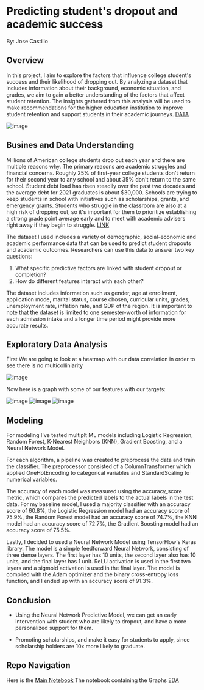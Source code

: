 # Predicting student's dropout and academic success

By: Jose Castillo

## Overview

In this project, I aim to explore the factors that influence college student's success and their likelihood of dropping out. By analyzing a dataset that includes information about their background, economic situation, and grades, we aim to gain a better understanding of the factors that affect student retention. The insights gathered from this analysis will be used to make recommendations for the higher education institution to improve student retention and support students in their academic journeys. [DATA](https://www.kaggle.com/datasets/thedevastator/higher-education-predictors-of-student-retention)

![image](https://user-images.githubusercontent.com/95591600/217946329-0ff311b3-5215-4568-91dd-e2a84f0b8bfb.png)

## Busines and Data Understanding

Millions of American college students drop out each year and there are multiple reasons why. The primary reasons are academic struggles and financial concerns. Roughly 25% of first-year college students don't return for their second year to any school and about 35% don't return to the same school. Student debt load has risen steadily over the past two decades and the average debt for 2021 graduates is about $30,000. Schools are trying to keep students in school with initiatives such as scholarships, grants, and emergency grants. Students who struggle in the classroom are also at a high risk of dropping out, so it's important for them to prioritize establishing a strong grade point average early and to meet with academic advisers right away if they begin to struggle. [LINK](https://www.usnews.com/education/best-colleges/articles/2019-03-20/dropping-out-of-college-why-students-do-so-and-how-to-avoid-it)

The dataset I used includes a variety of demographic, social-economic and academic performance data that can be used to predict student dropouts and academic outcomes. Researchers can use this data to answer two key questions:

1.  What specific predictive factors are linked with student dropout or completion?
2.  How do different features interact with each other?

The dataset includes information such as gender, age at enrollment, application mode, marital status, course chosen, curricular units, grades, unemployment rate, inflation rate, and GDP of the region. It is important to note that the dataset is limited to one semester-worth of information for each admission intake and a longer time period might provide more accurate results.

## Exploratory Data Analysis

First We are going to look at a heatmap with our data correlation in order to see there is no multicolliniarity

![image](https://user-images.githubusercontent.com/95591600/217391152-17ca5a5b-07de-4add-8b49-489a0cb2d8c7.png)

Now here is a graph with some of our features with our targets:

![image](https://user-images.githubusercontent.com/95591600/217391242-60630047-0cea-4966-99fe-9b0b26a0d316.png)
![image](https://user-images.githubusercontent.com/95591600/217391380-faf8395c-6cd6-402f-a8f1-0b41e3ec296f.png)
![image](https://user-images.githubusercontent.com/95591600/217392381-165aba0c-99db-4e51-a5d0-64545e37f110.png)

## Modeling

For modeling I've tested multiplt ML models including Logistic Regression, Random Forest, K-Nearest Neighbors (KNN), Gradient Boosting, and a Neural Network Model.

For each algorithm, a pipeline was created to preprocess the data and train the classifier. The preprocessor consisted of a ColumnTransformer which applied OneHotEncoding to categorical variables and StandardScaling to numerical variables.

The accuracy of each model was measured using the accuracy_score metric, which compares the predicted labels to the actual labels in the test data. For my baseline model, I used a majority classifier with an accuracy score of 60.8%, the Logistic Regression model had an accuracy score of 75.9%, the Random Forest model had an accuracy score of 74.7%, the KNN model had an accuracy score of 72.7%, the Gradient Boosting model had an accuracy score of 75.5%.

Lastly, I decided to used a Neural Network Model using TensorFlow's Keras library. The model is a simple feedforward Neural Network, consisting of three dense layers. The first layer has 10 units, the second layer also has 10 units, and the final layer has 1 unit. ReLU activation is used in the first two layers and a sigmoid activation is used in the final layer. The model is compiled with the Adam optimizer and the binary cross-entropy loss function, and I ended up with an accuracy score of 91.3%.

## Conclusion

- Using the Neural Network  Predictive Model, we can get an early intervention with student who are likely to dropout, and have a more personalized support for them.

- Promoting scholarships, and make it easy for students to apply, since scholarship holders are 10x more likely to graduate.

## Repo Navigation

Here is the [Main Notebook](/Index.ipynb)
The notebook containing the Graphs [EDA](/EDA.ipynb)



